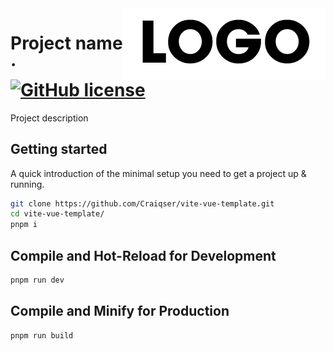 <img src="./public/logo.sample.png" alt="Logo of the project" align="right">

# Project name &middot; [![GitHub license](https://img.shields.io/badge/license-MIT-blue.svg?style=flat-square)](https://github.com/Craiqser/vite-vue-template/blob/main/LICENSE)

Project description

## Getting started

A quick introduction of the minimal setup you need to get a project up & running.

```sh
git clone https://github.com/Craiqser/vite-vue-template.git
cd vite-vue-template/
pnpm i
```

## Compile and Hot-Reload for Development

```sh
pnpm run dev
```

## Compile and Minify for Production

```sh
pnpm run build
```
